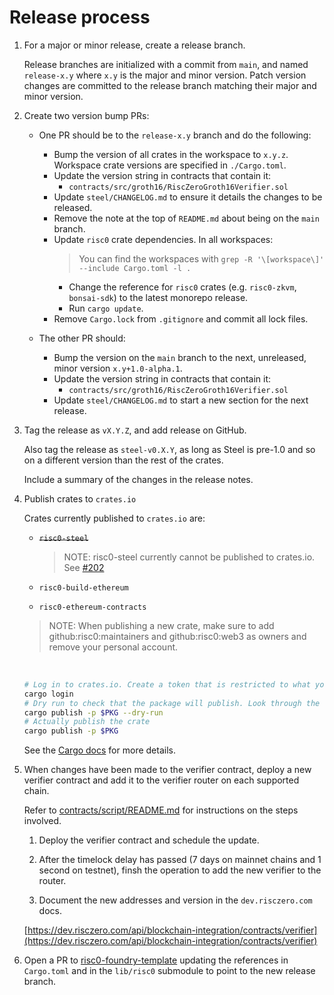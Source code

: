 # Release process

1. For a major or minor release, create a release branch.

   Release branches are initialized with a commit from `main`, and named `release-x.y` where `x.y` is the major and minor version.
   Patch version changes are committed to the release branch matching their major and minor version.

2. Create two version bump PRs:

   * One PR should be to the `release-x.y` branch and do the following:

     <!-- TODO: Write a script (e.g. in Python) to automate as many of these steps as possible. -->
     * Bump the version of all crates in the workspace to `x.y.z`. Workspace crate versions are specified in `./Cargo.toml`.
     * Update the version string in contracts that contain it:
       * `contracts/src/groth16/RiscZeroGroth16Verifier.sol`
     * Update `steel/CHANGELOG.md` to ensure it details the changes to be released.
     * Remove the note at the top of `README.md` about being on the `main` branch.
     * Update `risc0` crate dependencies. In all workspaces:
         >  You can find the workspaces with `grep -R '\[workspace\]' --include Cargo.toml -l .`
         * Change the reference for `risc0` crates (e.g. `risc0-zkvm`, `bonsai-sdk`) to the latest monorepo release.
         <!-- TODO: Add --locked to checks in CI against the release branch, such that it guarantees the checked in lock files are complete and consistent -->
         * Run `cargo update`.
     * Remove `Cargo.lock` from `.gitignore` and commit all lock files.

   * The other PR should:
     * Bump the version on the `main` branch to the next, unreleased, minor version `x.y+1.0-alpha.1`.
     * Update the version string in contracts that contain it:
       * `contracts/src/groth16/RiscZeroGroth16Verifier.sol`
     * Update `steel/CHANGELOG.md` to start a new section for the next release.

3. Tag the release as `vX.Y.Z`, and add release on GitHub.

   Also tag the release as `steel-v0.X.Y`, as long as Steel is pre-1.0 and so on a different version than the rest of the crates.

   Include a summary of the changes in the release notes.

4. Publish crates to `crates.io`

   Crates currently published to `crates.io` are:

   * ~~`risc0-steel`~~

     > NOTE: risc0-steel currently cannot be published to crates.io.
     > See [#202](https://github.com/risc0/risc0-ethereum/issues/202)

   * `risc0-build-ethereum`
   * `risc0-ethereum-contracts`

   > NOTE: When publishing a new crate, make sure to add github:risc0:maintainers and github:risc0:web3 as owners and remove your personal account.

   <br/>

   ```sh
   # Log in to crates.io. Create a token that is restricted to what you need to do (e.g. publish update) and set an expiry.
   cargo login
   # Dry run to check that the package will publish. Look through the output, e.g. at version numbers, to confirm it makes sense.
   cargo publish -p $PKG --dry-run
   # Actually publish the crate
   cargo publish -p $PKG
   ```

   See the [Cargo docs](https://doc.rust-lang.org/cargo/reference/publishing.html) for more details.

5. When changes have been made to the verifier contract, deploy a new verifier contract and add it to the verifier router on each supported chain.

   Refer to [contracts/script/README.md](./contracts/script/README.md) for instructions on the steps involved.

   1. Deploy the verifier contract and schedule the update.

   2. After the timelock delay has passed (7 days on mainnet chains and 1 second on testnet), finsh the operation to add the new verifier to the router.

   3. Document the new addresses and version in the `dev.risczero.com` docs.

     [https://dev.risczero.com/api/blockchain-integration/contracts/verifier](https://dev.risczero.com/api/blockchain-integration/contracts/verifier)

6. Open a PR to [risc0-foundry-template](https://github.com/risc0/risc0-foundry-template) updating the references in `Cargo.toml` and in the `lib/risc0` submodule to point to the new release branch.

